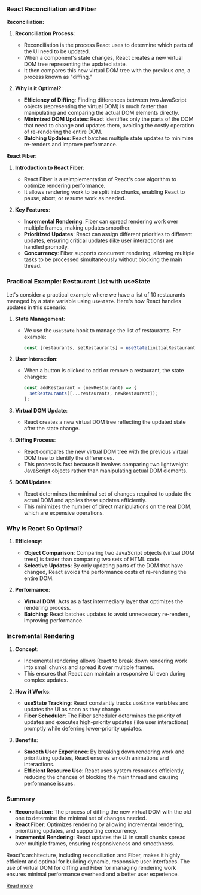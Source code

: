 ### React Reconciliation and Fiber

**Reconciliation:**

1. **Reconciliation Process**:
    - Reconciliation is the process React uses to determine which parts of the UI need to be updated.
    - When a component's state changes, React creates a new virtual DOM tree representing the updated state.
    - It then compares this new virtual DOM tree with the previous one, a process known as "diffing."

2. **Why is it Optimal?**:
    - **Efficiency of Diffing**: Finding differences between two JavaScript objects (representing the virtual DOM) is much faster than manipulating and comparing the actual DOM elements directly.
    - **Minimized DOM Updates**: React identifies only the parts of the DOM that need to change and updates them, avoiding the costly operation of re-rendering the entire DOM.
    - **Batching Updates**: React batches multiple state updates to minimize re-renders and improve performance.

**React Fiber:**

1. **Introduction to React Fiber**:
    - React Fiber is a reimplementation of React's core algorithm to optimize rendering performance.
    - It allows rendering work to be split into chunks, enabling React to pause, abort, or resume work as needed.

2. **Key Features**:
    - **Incremental Rendering**: Fiber can spread rendering work over multiple frames, making updates smoother.
    - **Prioritized Updates**: React can assign different priorities to different updates, ensuring critical updates (like user interactions) are handled promptly.
    - **Concurrency**: Fiber supports concurrent rendering, allowing multiple tasks to be processed simultaneously without blocking the main thread.

### Practical Example: Restaurant List with useState

Let's consider a practical example where we have a list of 10 restaurants managed by a state variable using `useState`. Here's how React handles updates in this scenario:

1. **State Management**:
    - We use the `useState` hook to manage the list of restaurants. For example:
      ```javascript
      const [restaurants, setRestaurants] = useState(initialRestaurants);
      ```

2. **User Interaction**:
    - When a button is clicked to add or remove a restaurant, the state changes:
      ```javascript
      const addRestaurant = (newRestaurant) => {
        setRestaurants([...restaurants, newRestaurant]);
      };
      ```

3. **Virtual DOM Update**:
    - React creates a new virtual DOM tree reflecting the updated state after the state change.

4. **Diffing Process**:
    - React compares the new virtual DOM tree with the previous virtual DOM tree to identify the differences.
    - This process is fast because it involves comparing two lightweight JavaScript objects rather than manipulating actual DOM elements.

5. **DOM Updates**:
    - React determines the minimal set of changes required to update the actual DOM and applies these updates efficiently.
    - This minimizes the number of direct manipulations on the real DOM, which are expensive operations.

### Why is React So Optimal?

1. **Efficiency**:
    - **Object Comparison**: Comparing two JavaScript objects (virtual DOM trees) is faster than comparing two sets of HTML code.
    - **Selective Updates**: By only updating parts of the DOM that have changed, React avoids the performance costs of re-rendering the entire DOM.

2. **Performance**:
    - **Virtual DOM**: Acts as a fast intermediary layer that optimizes the rendering process.
    - **Batching**: React batches updates to avoid unnecessary re-renders, improving performance.

### Incremental Rendering

1. **Concept**:
    - Incremental rendering allows React to break down rendering work into small chunks and spread it over multiple frames.
    - This ensures that React can maintain a responsive UI even during complex updates.

2. **How it Works**:
    - **useState Tracking**: React constantly tracks `useState` variables and updates the UI as soon as they change.
    - **Fiber Scheduler**: The Fiber scheduler determines the priority of updates and executes high-priority updates (like user interactions) promptly while deferring lower-priority updates.

3. **Benefits**:
    - **Smooth User Experience**: By breaking down rendering work and prioritizing updates, React ensures smooth animations and interactions.
    - **Efficient Resource Use**: React uses system resources efficiently, reducing the chances of blocking the main thread and causing performance issues.

### Summary

- **Reconciliation**: The process of diffing the new virtual DOM with the old one to determine the minimal set of changes needed.
- **React Fiber**: Optimizes rendering by allowing incremental rendering, prioritizing updates, and supporting concurrency.
- **Incremental Rendering**: React updates the UI in small chunks spread over multiple frames, ensuring responsiveness and smoothness.

React's architecture, including reconciliation and Fiber, makes it highly efficient and optimal for building dynamic, responsive user interfaces. The use of virtual DOM for diffing and Fiber for managing rendering work ensures minimal performance overhead and a better user experience.

[Read more](https://github.com/acdlite/react-fiber-architecture)